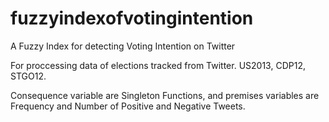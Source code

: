 fuzzyindexofvotingintention
===========================

A Fuzzy Index for detecting Voting Intention on Twitter

For proccessing data of elections tracked from Twitter. US2013, CDP12, STGO12.

Consequence variable are Singleton Functions, and premises variables are Frequency and Number of Positive and Negative Tweets.

